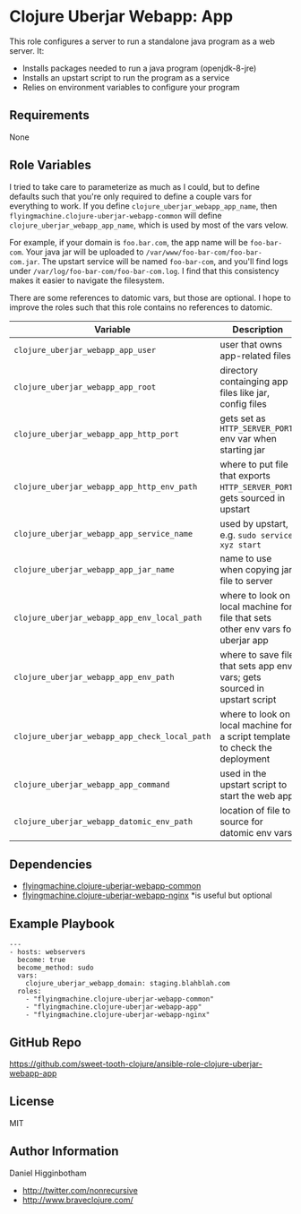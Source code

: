 Clojure Uberjar Webapp: App
=========

This role configures a server to run a standalone java program as a
web server. It:

* Installs packages needed to run a java program (openjdk-8-jre)
* Installs an upstart script to run the program as a service
* Relies on environment variables to configure your program

Requirements
------------

None

Role Variables
--------------

I tried to take care to parameterize as much as I could, but to define
defaults such that you're only required to define a couple vars for
everything to work. If you define `clojure_uberjar_webapp_app_name`,
then `flyingmachine.clojure-uberjar-webapp-common` will define
`clojure_uberjar_webapp_app_name`, which is used by most of the vars velow.

For example, if your domain is `foo.bar.com`, the app name will be
`foo-bar-com`. Your java jar will be uploaded to
`/var/www/foo-bar-com/foo-bar-com.jar`. The upstart service will be
named `foo-bar-com`, and you'll find logs under
`/var/log/foo-bar-com/foo-bar-com.log`. I find that this consistency
makes it easier to navigate the filesystem.

There are some references to datomic vars, but those are optional. I
hope to improve the roles such that this role contains no references
to datomic.

| Variable                                      | Description                                                                      |
| --------                                      | -----------                                                                      |
| `clojure_uberjar_webapp_app_user`             | user that owns app-related files                                                 |
| `clojure_uberjar_webapp_app_root`             | directory containging app files like jar, config files                           |
| `clojure_uberjar_webapp_app_http_port`        | gets set as `HTTP_SERVER_PORT` env var when starting jar                         |
| `clojure_uberjar_webapp_app_http_env_path`    | where to put file that exports `HTTP_SERVER_PORT`; gets sourced in upstart       |
| `clojure_uberjar_webapp_app_service_name`     | used by upstart, e.g. `sudo service xyz start`                                   |
| `clojure_uberjar_webapp_app_jar_name`         | name to use when copying jar file to server                                      |
| `clojure_uberjar_webapp_app_env_local_path`   | where to look on local machine for file that sets other env vars for uberjar app |
| `clojure_uberjar_webapp_app_env_path`         | where to save file that sets app env vars; gets sourced in upstart script        |
| `clojure_uberjar_webapp_app_check_local_path` | where to look on local machine for a script template to check the deployment     |
| `clojure_uberjar_webapp_app_command`          | used in the upstart script to start the web app                                  |
| `clojure_uberjar_webapp_datomic_env_path`     | location of file to source for datomic env vars                                  |


Dependencies
------------

* [flyingmachine.clojure-uberjar-webapp-common](https://galaxy.ansible.com/flyingmachine/clojure-uberjar-webapp-common/)
* [flyingmachine.clojure-uberjar-webapp-nginx](https://galaxy.ansible.com/flyingmachine/clojure-uberjar-webapp-nginx/)
*is useful but optional

Example Playbook
----------------

```
---
- hosts: webservers
  become: true
  become_method: sudo
  vars:
    clojure_uberjar_webapp_domain: staging.blahblah.com
  roles:
    - "flyingmachine.clojure-uberjar-webapp-common"
    - "flyingmachine.clojure-uberjar-webapp-app"
    - "flyingmachine.clojure-uberjar-webapp-nginx"
```

GitHub Repo
-------
https://github.com/sweet-tooth-clojure/ansible-role-clojure-uberjar-webapp-app


License
-------

MIT

Author Information
------------------

Daniel Higginbotham

* http://twitter.com/nonrecursive
* http://www.braveclojure.com/
